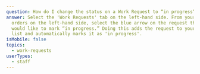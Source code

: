 ```yaml
---
question: How do I change the status on a Work Request to “in progress”?
answer: Select the 'Work Requests' tab on the left-hand side. From your work
  orders on the left-hand side, select the blue arrow on the request that you
  would like to mark “in progress.” Doing this adds the request to your to-do
  list and automatically marks it as 'in progress'.
isMobile: false
topics:
  - work-requests
userTypes:
  - staff
---
```


